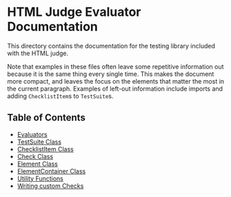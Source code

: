 # HTML Judge Evaluator Documentation

This directory contains the documentation for the testing library included with the HTML judge.

Note that examples in these files often leave some repetitive information out because it is the same thing every single time. This makes the document more compact, and leaves the focus on the elements that matter the most in the current paragraph. Examples of left-out information include imports and adding `ChecklistItem`s to `TestSuite`s.

## Table of Contents

- [Evaluators](pages/evaluators.md)
- [TestSuite Class](pages/testsuite-class.md)
- [ChecklistItem Class](pages/checklistitem-class.md)
- [Check Class](pages/check-class.md)
- [Element Class](pages/element-class.md)
- [ElementContainer Class](pages/elementcontainer-class.md)
- [Utility Functions](pages/utility-functions.md)
- [Writing custom Checks](pages/custom-checks.md)